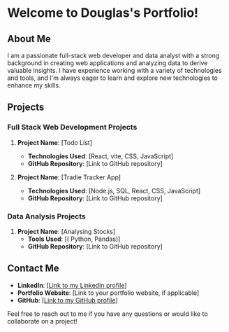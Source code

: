 # Welcome to Douglas's Portfolio!

## About Me

I am a passionate full-stack web developer and data analyst with a strong background in creating web applications and analyzing data to derive valuable insights. I have experience working with a variety of technologies and tools, and I'm always eager to learn and explore new technologies to enhance my skills.

## Projects

### Full Stack Web Development Projects

1. **Project Name**: [Todo List]

   - **Technologies Used**: [React, vite, CSS, JavaScript]
   - **GitHub Repository**: [Link to GitHub repository]

2. **Project Name**: [Tradie Tracker App]
   - **Technologies Used**: [Node.js, SQL, React, CSS, JavaScript]
   - **GitHub Repository**: [Link to GitHub repository]

### Data Analysis Projects

1. **Project Name**: [Analysing Stocks]
   - **Tools Used**: [( Python, Pandas)]
   - **GitHub Repository**: [Link to GitHub repository]

## Contact Me

- **LinkedIn**: [[Link to my LinkedIn profile](https://www.linkedin.com/in/douglas-magni-post-9a70167a/)]
- **Portfolio Website**: [Link to your portfolio website, if applicable]
- **GitHub**: [[Link to my GitHub profile](https://github.com/DouglasMagni)]

Feel free to reach out to me if you have any questions or would like to collaborate on a project!
